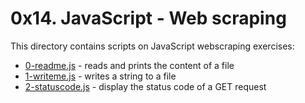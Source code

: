 # 0x14. JavaScript - Web scraping
This directory contains scripts on JavaScript webscraping exercises:
- [0-readme.js](0-readme.js) - reads and prints the content of a file
- [1-writeme.js](1-writeme.js) - writes a string to a file
- [2-statuscode.js](2-statuscode.js) - display the status code of a GET request